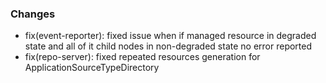 ### Changes
-  fix(event-reporter): fixed issue when if managed resource in degraded state and all of it child nodes in non-degraded state no error reported
- fix(repo-server): fixed repeated resources generation for ApplicationSourceTypeDirectory